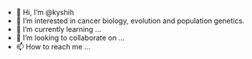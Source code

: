 - 👋 Hi, I’m @kyshih
- 👀 I’m interested in cancer biology, evolution and population genetics.
- 🌱 I’m currently learning ...
- 💞️ I’m looking to collaborate on ...
- 📫 How to reach me ...

<!---
kyshih/kyshih is a ✨ special ✨ repository because its `README.md` (this file) appears on your GitHub profile.
You can click the Preview link to take a look at your changes.
--->

